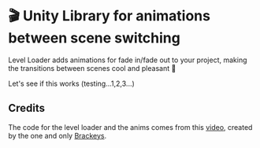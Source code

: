 # 🎬 Unity Library for animations between scene switching
Level Loader adds animations for fade in/fade out to your project, making the transitions between scenes cool and pleasant 💜

Let's see if this works (testing...1,2,3...)

## Credits

The code for the level loader and the anims comes from this [video](https://www.youtube.com/watch?v=CE9VOZivb3I), created by the one and only [Brackeys](https://www.youtube.com/@Brackeys).

